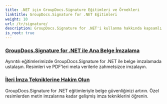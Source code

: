 ```yaml
---
title: .NET için GroupDocs.Signature Eğitimleri ve Örnekleri
linktitle: GroupDocs.Signature for .NET Eğitimleri
weight: 10
url: /tr/signature/
description: GroupDocs.Signature for .NET'i kullanma hakkında kapsamlı eğitimleri keşfedin. Net, adım adım kılavuzlarla dijital imzaları uygulamayı, iş akışlarını özelleştirmeyi ve belge güvenliğini geliştirmeyi öğrenin.
is_root: true
---
```

### [GroupDocs.Signature for .NET ile Ana Belge İmzalama](./master-document-signing/)
Ayrıntılı eğitimlerimizde GroupDocs.Signature for .NET ile belge imzalamada ustalaşın. Resimleri ve PDF'leri meta verilerle zahmetsizce imzalayın.
### [İleri İmza Tekniklerine Hakim Olun](./master-advanced-sign-techniques/)
GroupDocs.Signature for .NET eğitimleriyle belge güvenliğinizi artırın. Özel resimlerden metin imzalarına kadar gelişmiş imza tekniklerini öğrenin.